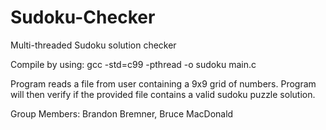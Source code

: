 # Sudoku-Checker
Multi-threaded Sudoku solution checker 

Compile by using: gcc -std=c99 -pthread -o sudoku main.c

Program reads a file from user containing a 9x9 grid of numbers.
Program will then verify if the provided file contains a valid sudoku puzzle solution.

Group Members: Brandon Bremner, Bruce MacDonald
